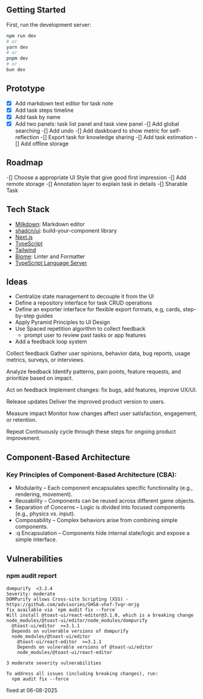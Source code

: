 ## Getting Started

First, run the development server:

```bash
npm run dev
# or
yarn dev
# or
pnpm dev
# or
bun dev
```

## Prototype

-[x] Add markdown text editor for task note
-[x] Add task steps timeline
-[x] Add task by name
-[x] Add two panels: task list panel and task view panel
-[] Add global searching
-[] Add undo
-[] Add daskboard to show metric for self-reflection
-[] Export task for knowledge sharing
-[] Add task estimation 
-[] Add offline storage

## Roadmap

-[] Choose a appropriate UI Style that give good first impression
-[] Add remote storage 
-[] Annotation layer to explain task in details
-[] Sharable Task

## Tech Stack

- [Milkdown](https://milkdown.dev/docs/recipes/react): Markdown editor
- [shadcn/ui](https://ui.shadcn.com/docs): build-your-component library
- [Next.js](https://nextjs.org/docs)
- [TypeScript](https://www.typescriptlang.org/)
- [Tailwind](https://tailwindcss.com/docs/installation/using-vite)
- [Biome](https://biomejs.dev/guides/getting-started/): Linter and Formatter
- [TypeScript Language Server](https://github.com/typescript-language-server/typescript-language-server)

## Ideas

- Centralize state management to decouple it from the UI
- Define a repository interface for task CRUD operations
- Define an exporter interface for flexible export formats, e.g, cards,
step-by-step guides
- Apply Pyramid Principles to UI Design
- Use Spaced repetition algorithm to collect feedback
    - prompt user to review past tasks or app features
- Add a feedback loop system

Collect feedback
Gather user opinions, behavior data, bug reports, usage metrics, surveys, or interviews.

Analyze feedback
Identify patterns, pain points, feature requests, and prioritize based on impact.

Act on feedback
Implement changes: fix bugs, add features, improve UX/UI.

Release updates
Deliver the improved product version to users.

Measure impact
Monitor how changes affect user satisfaction, engagement, or retention.

Repeat
Continuously cycle through these steps for ongoing product improvement.

## Component-Based Architecture

### Key Principles of Component-Based Architecture (CBA):

- Modularity – Each component encapsulates specific functionality (e.g., rendering, movement).
- Reusability – Components can be reused across different game objects.
- Separation of Concerns – Logic is divided into focused components (e.g., physics vs. input).
- Composability – Complex behaviors arise from combining simple components.
- :q
Encapsulation – Components hide internal state/logic and expose a simple interface.

## Vulnerabilities

### npm audit report

```
dompurify  <3.2.4
Severity: moderate
DOMPurify allows Cross-site Scripting (XSS) - https://github.com/advisories/GHSA-vhxf-7vqr-mrjg
fix available via `npm audit fix --force`
Will install @toast-ui/react-editor@3.1.0, which is a breaking change
node_modules/@toast-ui/editor/node_modules/dompurify
  @toast-ui/editor  >=3.1.1
  Depends on vulnerable versions of dompurify
  node_modules/@toast-ui/editor
    @toast-ui/react-editor  >=3.1.1
    Depends on vulnerable versions of @toast-ui/editor
    node_modules/@toast-ui/react-editor

3 moderate severity vulnerabilities

To address all issues (including breaking changes), run:
  npm audit fix --force
```
fixed at 06-08-2025
